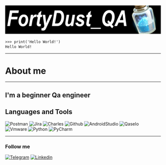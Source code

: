 [![Header](https://github.com/FortyDust/fortydust/blob/main/assets/cover.png)](https://github.com/FortyDust)

```
>>> print('Hello World!')
Hello World!
```
<hr>
<h1>About me</h1>
<hr>

## I'm a beginner Qa engineer

## Languages and Tools
![Postman](https://img.shields.io/badge/Postman-090909?style=for-the-badge&logo=postman)
![Jira](https://img.shields.io/badge/Jira-090909?style=for-the-badge&logo=Jira&logoColor=5ebaf7)
![Charles](https://img.shields.io/badge/Charles-090909?style=for-the-badge&logo=charlesproxy)
![Github](https://img.shields.io/badge/GitHub-090909?style=for-the-badge&logo=github&logoColor=f7c95e)
![AndroidStudio](https://img.shields.io/badge/AndroidStudio-090909?style=for-the-badge&logo=androidstudio)
![QaseIo](https://img.shields.io/badge/QaseIo-090909?style=for-the-badge&logo=qaseio)
![Vmware](https://img.shields.io/badge/vmware-090909?style=for-the-badge&logo=vmware)
![Python](https://img.shields.io/badge/Python-090909?style=for-the-badge&logo=python)
![PyCharm](https://img.shields.io/badge/PyCharm-090909?style=for-the-badge&logo=pycharm&logoColor=bdf75e)
<hr>

### Follow me
[![Telegram](https://img.shields.io/badge/Telegram-090909?style=for-the-badge&logo=telegram)](https://t.me/FD_SergeyIT)
[![Linkedin](https://img.shields.io/badge/Linkedin-090909?style=for-the-badge&logo=linkedin)](https://t.me/FD_SergeyIT)


